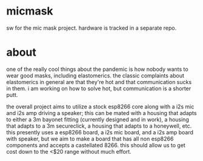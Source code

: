# micmask
sw for the mic mask project. hardware is tracked in a separate repo.

# about
one of the really cool things about the pandemic is how nobody wants to wear good masks, including elastomerics. the classic complaints about elastomerics in general are that they're hot and that communication sucks in them. i am working on how to solve hot, but communication is a shorter putt.

the overall project aims to utilize a stock esp8266 core along with a i2s mic and i2s amp driving a speaker; this can be mated with a housing that adapts to either a 3m bayonet fitting (currently designed and in work), a housing that adapts to a 3m secureclick, a housing that adapts to a honeywell, etc. this presently uses a esp8266 board, a i2s mic board, and a i2s amp board with speaker, but we aim to make a board that has all non esp8266 components and accepts a castellated 8266. this should allow us to get cost down to the <$20 range without much effort.

